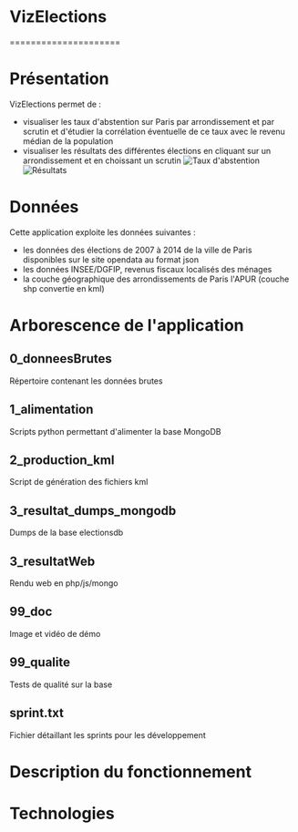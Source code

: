 # VizElections
=====================
# Présentation
VizElections permet de : 
- visualiser les taux d'abstention sur Paris par arrondissement et par scrutin et d'étudier la corrélation éventuelle de ce taux avec le revenu médian de la population
- visualiser les résultats des différentes élections en cliquant sur un arrondissement et en choissant un scrutin
![Taux d'abstention](https://github.com/cwamgis/Boot2GeoportalCluster/blob/master/images/architecture_logiciel.png)
![Résultats](https://github.com/cwamgis/Boot2GeoportalCluster/blob/master/images/architecture_logiciel.png)

# Données
Cette application exploite les données suivantes : 
- les données des élections de 2007 à 2014 de la ville de Paris disponibles sur le site opendata au format json
- les données INSEE/DGFIP, revenus fiscaux localisés des ménages
- la couche géographique des arrondissements de Paris l'APUR (couche shp convertie en kml)

# Arborescence de l'application
## 0_donneesBrutes
Répertoire contenant les données brutes
## 1_alimentation
Scripts python permettant d'alimenter la base MongoDB
## 2_production_kml
Script de génération des fichiers kml
##  3_resultat_dumps_mongodb
Dumps de la base electionsdb
## 3_resultatWeb
Rendu web en php/js/mongo
## 99_doc
Image et vidéo de démo
## 99_qualite
Tests de qualité sur la base
## sprint.txt
Fichier détaillant les sprints pour les développement


# Description du fonctionnement
# Technologies
